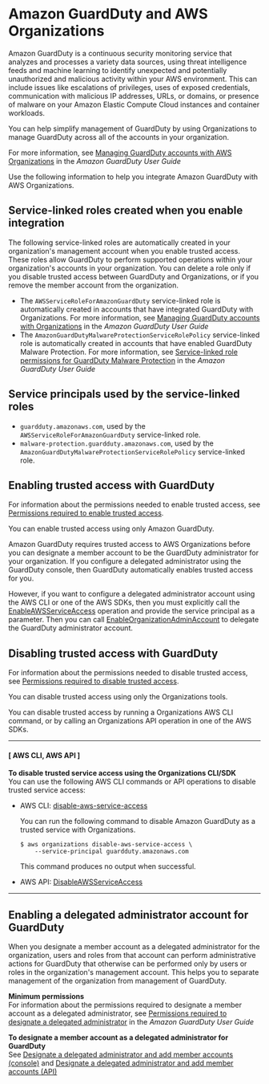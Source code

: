 # Amazon GuardDuty and AWS Organizations<a name="services-that-can-integrate-guardduty"></a>

Amazon GuardDuty is a continuous security monitoring service that analyzes and processes a variety data sources, using threat intelligence feeds and machine learning to identify unexpected and potentially unauthorized and malicious activity within your AWS environment\. This can include issues like escalations of privileges, uses of exposed credentials, communication with malicious IP addresses, URLs, or domains, or presence of malware on your Amazon Elastic Compute Cloud instances and container workloads\. 

You can help simplify management of GuardDuty by using Organizations to manage GuardDuty across all of the accounts in your organization\.

For more information, see [Managing GuardDuty accounts with AWS Organizations](https://docs.aws.amazon.com/guardduty/latest/ug/guardduty_organizations.html) in the *Amazon GuardDuty User Guide*

Use the following information to help you integrate Amazon GuardDuty with AWS Organizations\.



## Service\-linked roles created when you enable integration<a name="integrate-enable-slr-guardduty"></a>

 The following service\-linked roles are automatically created in your organization's management account when you enable trusted access\. These roles allow GuardDuty to perform supported operations within your organization's accounts in your organization\. You can delete a role only if you disable trusted access between GuardDuty and Organizations, or if you remove the member account from the organization\.
+ The `AWSServiceRoleForAmazonGuardDuty` service\-linked role is automatically created in accounts that have integrated GuardDuty with Organizations\. For more information, see [Managing GuardDuty accounts with Organizations](https://docs.aws.amazon.com/guardduty/latest/ug/guardduty_organizations.html) in the *Amazon GuardDuty User Guide*
+ The `AmazonGuardDutyMalwareProtectionServiceRolePolicy` service\-linked role is automatically created in accounts that have enabled GuardDuty Malware Protection\. For more information, see [Service\-linked role permissions for GuardDuty Malware Protection](https://docs.aws.amazon.com/guardduty/latest/ug/slr-permissions-malware-protection.html) in the *Amazon GuardDuty User Guide*

## Service principals used by the service\-linked roles<a name="integrate-enable-svcprin-guardduty"></a>
+ `guardduty.amazonaws.com`, used by the `AWSServiceRoleForAmazonGuardDuty` service\-linked role\.
+ `malware-protection.guardduty.amazonaws.com`, used by the `AmazonGuardDutyMalwareProtectionServiceRolePolicy` service\-linked role\.

## Enabling trusted access with GuardDuty<a name="integrate-enable-ta-guardduty"></a>

For information about the permissions needed to enable trusted access, see [Permissions required to enable trusted access](orgs_integrate_services.md#orgs_trusted_access_perms)\.

You can enable trusted access using only Amazon GuardDuty\.

Amazon GuardDuty requires trusted access to AWS Organizations before you can designate a member account to be the GuardDuty administrator for your organization\. If you configure a delegated administrator using the GuardDuty console, then GuardDuty automatically enables trusted access for you\. 

However, if you want to configure a delegated administrator account using the AWS CLI or one of the AWS SDKs, then you must explicitly call the [EnableAWSServiceAccess](https://docs.aws.amazon.com/organizations/latest/APIReference/API_EnableAWSServiceAccess.html) operation and provide the service principal as a parameter\. Then you can call [EnableOrganizationAdminAccount](https://docs.aws.amazon.com/guardduty/latest/APIReference/API_EnableOrganizationAdminAccount.html) to delegate the GuardDuty administrator account\.

## Disabling trusted access with GuardDuty<a name="integrate-disable-ta-guardduty"></a>

For information about the permissions needed to disable trusted access, see [Permissions required to disable trusted access](orgs_integrate_services.md#orgs_trusted_access_disable_perms)\.

You can disable trusted access using only the Organizations tools\.

You can disable trusted access by running a Organizations AWS CLI command, or by calling an Organizations API operation in one of the AWS SDKs\.

------
#### [ AWS CLI, AWS API ]

**To disable trusted service access using the Organizations CLI/SDK**  
You can use the following AWS CLI commands or API operations to disable trusted service access:
+ AWS CLI: [disable\-aws\-service\-access](https://docs.aws.amazon.com/cli/latest/reference/organizations/disable-aws-service-access.html)

  You can run the following command to disable Amazon GuardDuty as a trusted service with Organizations\.

  ```
  $ aws organizations disable-aws-service-access \
      --service-principal guardduty.amazonaws.com
  ```

  This command produces no output when successful\.
+ AWS API: [DisableAWSServiceAccess](https://docs.aws.amazon.com/organizations/latest/APIReference/API_DisableAWSServiceAccess.html)

------

## Enabling a delegated administrator account for GuardDuty<a name="integrate-enable-da-guardduty"></a>

When you designate a member account as a delegated administrator for the organization, users and roles from that account can perform administrative actions for GuardDuty that otherwise can be performed only by users or roles in the organization's management account\. This helps you to separate management of the organization from management of GuardDuty\.

**Minimum permissions**  
For information about the permissions required to designate a member account as a delegated administrator, see [Permissions required to designate a delegated administrator](https://docs.aws.amazon.com/guardduty/latest/ug/guardduty_organizations.html#organizations_permissions) in the *Amazon GuardDuty User Guide*

**To designate a member account as a delegated administrator for GuardDuty**  
See [Designate a delegated administrator and add member accounts \(console\)](https://docs.aws.amazon.com/guardduty/latest/ug/guardduty_organizations.html#organization_thru_console) and [Designate a delegated administrator and add member accounts \(API\)](https://docs.aws.amazon.com/guardduty/latest/ug/guardduty_organizations.html#organization_thru_api)